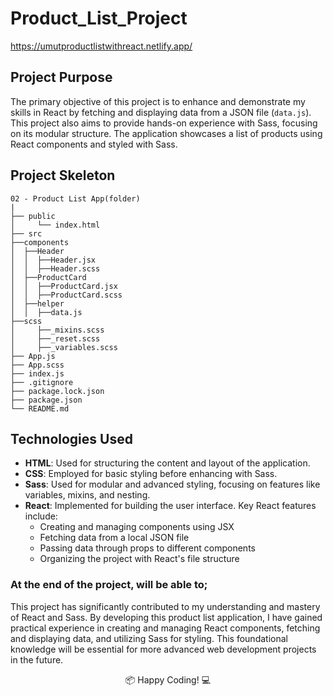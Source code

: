 # Product_List_Project

https://umutproductlistwithreact.netlify.app/

## Project Purpose

The primary objective of this project is to enhance and demonstrate my skills in React by fetching and displaying data from a JSON file (`data.js`). This project also aims to provide hands-on experience with Sass, focusing on its modular structure. The application showcases a list of products using React components and styled with Sass.

## Project Skeleton

```
02 - Product List App(folder)
|
├── public
│     └── index.html
├── src
├──components
│  ├──Header
│  │  ├──Header.jsx
│  │  ├──Header.scss
│  ├──ProductCard
│  │  ├──ProductCard.jsx
│  │  ├──ProductCard.scss
│  ├──helper
│  │  ├──data.js
├──scss
│     ├──_mixins.scss
│     ├──_reset.scss
│     ├──_variables.scss
├── App.js
├── App.scss
├── index.js
├── .gitignore
├── package.lock.json
├── package.json
└── README.md

```

## Technologies Used

- **HTML**: Used for structuring the content and layout of the application.
- **CSS**: Employed for basic styling before enhancing with Sass.
- **Sass**: Used for modular and advanced styling, focusing on features like variables, mixins, and nesting.
- **React**: Implemented for building the user interface. Key React features include:
  - Creating and managing components using JSX
  - Fetching data from a local JSON file
  - Passing data through props to different components
  - Organizing the project with React's file structure

### At the end of the project, will be able to;

This project has significantly contributed to my understanding and mastery of React and Sass. By developing this product list application, I have gained practical experience in creating and managing React components, fetching and displaying data, and utilizing Sass for styling. This foundational knowledge will be essential for more advanced web development projects in the future.

<p align="center"> 📦 Happy Coding! 💻 </p>
